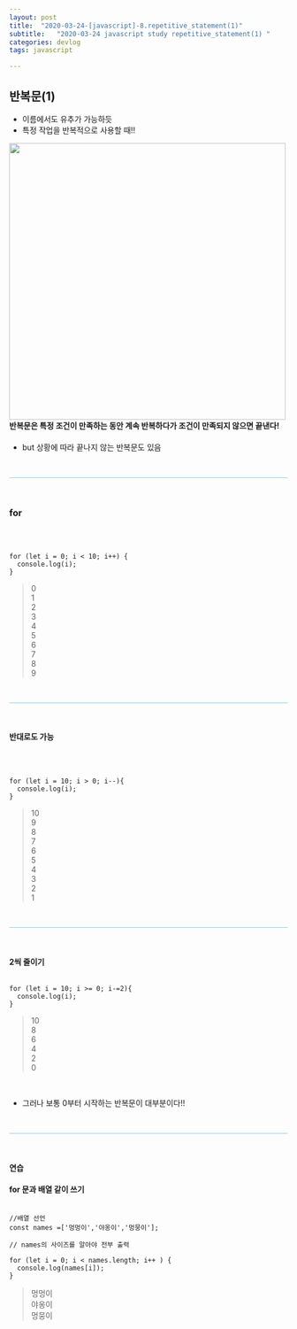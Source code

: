 ```yaml
---
layout: post
title:  "2020-03-24-[javascript]-8.repetitive_statement(1)"
subtitle:   "2020-03-24 javascript study repetitive_statement(1) "
categories: devlog
tags: javascript

---
```



## 반복문(1) <br/>

- 이름에서도 유추가 가능하듯
- 특정 작업을 반복적으로 사용할 때!!

<img style="float: left;" src="https://user-images.githubusercontent.com/49095304/77399248-5ee50c00-6dec-11ea-970e-c33bc444f0b3.jpg" width="500"/><br/><br/><br/><br/><br/><br/><br/>
<br/>

#### 반복문은 특정 조건이 만족하는 동안 계속 반복하다가 조건이 만족되지 않으면 끝낸다!

- but 상황에 따라 끝나지 않는 반복문도 있음

<br/>

<hr style="height: 1px; background: skyblue; "/>

<br/>


### for

<br/>

```

for (let i = 0; i < 10; i++) {
  console.log(i);
}

```
> 0 <br/>
1 <br/>
2 <br/>
3 <br/>
4 <br/>
5 <br/>
6 <br/>
7 <br/>
8 <br/>
9

<br/>

<hr style="height: 1px; background: skyblue; "/>

<br/>

#### 반대로도 가능

<br/>

```

for (let i = 10; i > 0; i--){
  console.log(i);
}

```

> 10 <br/>
9 <br/>
8 <br/>
7 <br/>
6 <br/>
5 <br/>
4 <br/>
3 <br/>
2 <br/>
1

<br/>

<hr style="height: 1px; background: skyblue; "/>

<br/>

#### 2씩 줄이기

```

for (let i = 10; i >= 0; i-=2){
  console.log(i);
}

```

>10 <br/>
8 <br/>
6 <br/>
4 <br/>
2 <br/>
0


<br/>

- 그러나 보통 0부터 시작하는 반복문이 대부분이다!!

<br/>

<hr style="height: 1px; background: skyblue; "/>

<br/>

#### 연습

#### for 문과 배열 같이 쓰기

```

//배열 선언
const names =['멍멍이','야옹이','멍뭉이'];

// names의 사이즈를 알아야 전부 출력

for (let i = 0; i < names.length; i++ ) {
  console.log(names[i]);
}

```

> 멍멍이  <br/>
야옹이  <br/>
멍뭉이 
